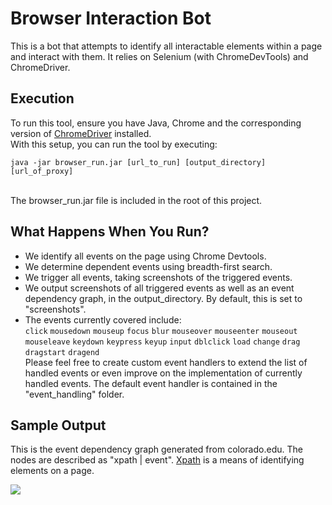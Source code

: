 # Browser Interaction Bot
This is a bot that attempts to identify all interactable elements within a page and interact with them. It relies on Selenium (with ChromeDevTools) and  ChromeDriver.

## Execution
To run this tool, ensure you have Java, Chrome and the corresponding version of <a href="https://chromedriver.chromium.org/downloads">ChromeDriver</a> installed.<br/>
With this setup, you can run the tool by executing:
<br/>
```
java -jar browser_run.jar [url_to_run] [output_directory] [url_of_proxy]
```
<br/>
The browser_run.jar file is included in the root of this project.

## What Happens When You Run?
- We identify all events on the page using Chrome Devtools.
- We determine dependent events using breadth-first search.
- We trigger all events, taking screenshots of the triggered events.
- We output screenshots of all triggered events as well as an event dependency graph, in the output_directory. By default, this is set to "screenshots".
- The events currently covered include:<br/>
```click```
```mousedown```
```mouseup```
```focus```
```blur```
```mouseover```
```mouseenter```
```mouseout```
```mouseleave```
```keydown```
```keypress```
```keyup```
```input```
```dblclick```
```load```
```change```
```drag```
```dragstart```
```dragend```\
Please feel free to create custom event handlers to extend the list of handled events or even improve on the implementation of currently handled events. The default event handler is contained in the "event_handling" folder.

## Sample Output

This is the event dependency graph generated from colorado.edu. The nodes are described as "xpath | event". <a href="https://developer.mozilla.org/en-US/docs/Web/XPath">Xpath</a> is a means of identifying elements on a page.

<img src="colorado.edu.svg"></img>
